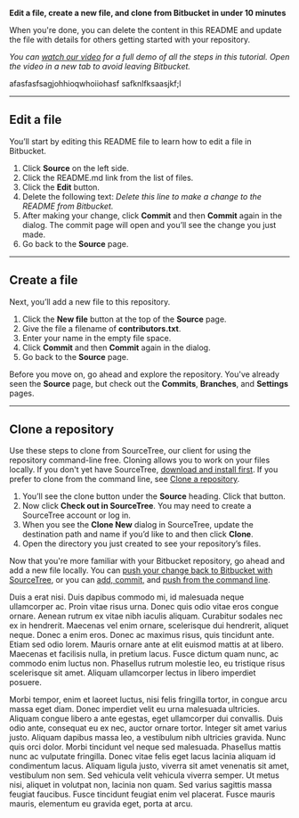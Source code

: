 **Edit a file, create a new file, and clone from Bitbucket in under 10 minutes**

When you're done, you can delete the content in this README and update the file with details for others getting started with your repository.

*You can [watch our video](https://youtu.be/0ocf7u76WSo) for a full demo of all the steps in this tutorial. Open the video in a new tab to avoid leaving Bitbucket.*


afasfasfsagjohhioqwhoiiohasf
safknlfksaasjkf;l

---

## Edit a file

You’ll start by editing this README file to learn how to edit a file in Bitbucket.

1. Click **Source** on the left side.
2. Click the README.md link from the list of files.
3. Click the **Edit** button.
4. Delete the following text: *Delete this line to make a change to the README from Bitbucket.*
5. After making your change, click **Commit** and then **Commit** again in the dialog. The commit page will open and you’ll see the change you just made.
6. Go back to the **Source** page.

---

## Create a file

Next, you’ll add a new file to this repository.

1. Click the **New file** button at the top of the **Source** page.
2. Give the file a filename of **contributors.txt**.
3. Enter your name in the empty file space.
4. Click **Commit** and then **Commit** again in the dialog.
5. Go back to the **Source** page.

Before you move on, go ahead and explore the repository. You've already seen the **Source** page, but check out the **Commits**, **Branches**, and **Settings** pages.

---

## Clone a repository

Use these steps to clone from SourceTree, our client for using the repository command-line free. Cloning allows you to work on your files locally. If you don't yet have SourceTree, [download and install first](https://www.sourcetreeapp.com/). If you prefer to clone from the command line, see [Clone a repository](https://confluence.atlassian.com/x/4whODQ).

1. You’ll see the clone button under the **Source** heading. Click that button.
2. Now click **Check out in SourceTree**. You may need to create a SourceTree account or log in.
3. When you see the **Clone New** dialog in SourceTree, update the destination path and name if you’d like to and then click **Clone**.
4. Open the directory you just created to see your repository’s files.

Now that you're more familiar with your Bitbucket repository, go ahead and add a new file locally. You can [push your change back to Bitbucket with SourceTree](https://confluence.atlassian.com/x/iqyBMg), or you can [add, commit,](https://confluence.atlassian.com/x/8QhODQ) and [push from the command line](https://confluence.atlassian.com/x/NQ0zDQ).




Duis a erat nisi. Duis dapibus commodo mi, id malesuada neque ullamcorper ac. Proin vitae risus urna. Donec quis odio vitae eros congue ornare. Aenean rutrum ex vitae nibh iaculis aliquam. Curabitur sodales nec ex in hendrerit. Maecenas vel enim ornare, scelerisque dui hendrerit, aliquet neque. Donec a enim eros. Donec ac maximus risus, quis tincidunt ante. Etiam sed odio lorem. Mauris ornare ante at elit euismod mattis at at libero. Maecenas et facilisis nulla, in pretium lacus. Fusce dictum quam nunc, ac commodo enim luctus non. Phasellus rutrum molestie leo, eu tristique risus scelerisque sit amet. Aliquam ullamcorper lectus in libero imperdiet posuere.


Morbi tempor, enim et laoreet luctus, nisi felis fringilla tortor, in congue arcu massa eget diam. Donec imperdiet velit eu urna malesuada ultricies. Aliquam congue libero a ante egestas, eget ullamcorper dui convallis. Duis odio ante, consequat eu ex nec, auctor ornare tortor. Integer sit amet varius justo. Aliquam dapibus massa leo, a vestibulum nibh ultricies gravida. Nunc quis orci dolor. Morbi tincidunt vel neque sed malesuada. Phasellus mattis nunc ac vulputate fringilla. Donec vitae felis eget lacus lacinia aliquam id condimentum lacus. Aliquam ligula justo, viverra sit amet venenatis sit amet, vestibulum non sem. Sed vehicula velit vehicula viverra semper. Ut metus nisi, aliquet in volutpat non, lacinia non quam. Sed varius sagittis massa feugiat faucibus. Fusce tincidunt feugiat enim vel placerat. Fusce mauris mauris, elementum eu gravida eget, porta at arcu.

